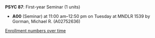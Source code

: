 **PSYC 87**: First-year Seminar (1 units)

- **A00** (Seminar) at 11:00 am–12:50 pm on Tuesday at MNDLR 1539 by Gorman, Michael R. (A02752636)

[Enrollment numbers over time](./PSYC87.tsv)
